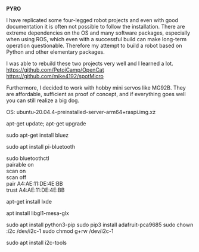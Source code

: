 **PYRO**

I have replicated some four-legged robot projects and even with good documentation it is often not possible to follow the installation. There are extreme dependencies on the OS and many software packages, especially when using ROS, which even with a successful build can make long-term operation questionable.  Therefore my attempt to build a robot based on Python and other elementary packages. 

I was able to rebuild these two projects very well and I learned a lot.  
https://github.com/PetoiCamp/OpenCat  
https://github.com/mike4192/spotMicro  

Furthermore, I decided to work with hobby mini servos like MG92B. They are affordable, sufficient as proof of concept, and if everything goes well you can still realize a big dog.

OS: ubuntu-20.04.4-preinstalled-server-arm64+raspi.img.xz

apt-get update; apt-get upgrade

sudo apt-get install bluez  

sudo apt install pi-bluetooth  

sudo bluetoothctl    
pairable on   
scan on  
scan off  
pair A4:AE:11:DE:4E:BB  
trust A4:AE:11:DE:4E:BB  

apt-get install lxde

apt install libgl1-mesa-glx

sudo apt install python3-pip
sudo pip3 install adafruit-pca9685
sudo chown :i2c /dev/i2c-1
sudo chmod g+rw /dev/i2c-1

sudo apt install i2c-tools


